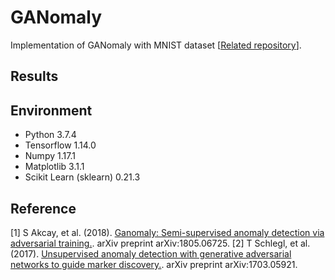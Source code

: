 GANomaly
=====

Implementation of GANomaly with MNIST dataset [<a href="https://github.com/YeongHyeon/CVAE-AnomalyDetection">Related repository</a>].


## Results
<!-- <div align="center">
  <img src="./figures/111.png" width="800">  
  <p>111.</p>
</div> -->

## Environment
* Python 3.7.4  
* Tensorflow 1.14.0  
* Numpy 1.17.1  
* Matplotlib 3.1.1  
* Scikit Learn (sklearn) 0.21.3  

## Reference
[1] S Akcay, et al. (2018). <a href="https://arxiv.org/abs/1805.06725">Ganomaly: Semi-supervised anomaly detection via adversarial training.</a>. arXiv preprint arXiv:1805.06725.
[2] T Schlegl, et al. (2017). <a href="https://arxiv.org/abs/1703.05921">Unsupervised anomaly detection with generative adversarial networks to guide marker discovery.</a>. arXiv preprint arXiv:1703.05921.
